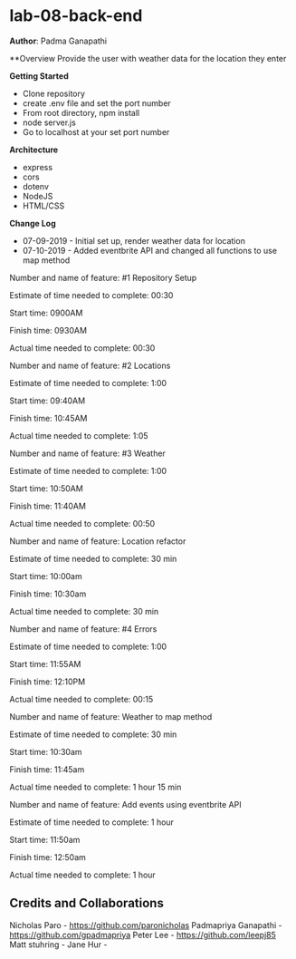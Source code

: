 # lab-08-back-end

**Author**: Padma Ganapathi

**Overview
Provide the user with weather data for the location they enter

**Getting Started**

- Clone repository
- create .env file and set the port number
- From root directory, npm install
- node server.js
- Go to localhost at your set port number

**Architecture**
- express
- cors
- dotenv
- NodeJS
- HTML/CSS

**Change Log**

- 07-09-2019 - Initial set up, render weather data for location
- 07-10-2019 - Added eventbrite API and changed all functions to use map method

<!-- Repository setup --->

Number and name of feature: #1 Repository Setup

Estimate of time needed to complete: 00:30

Start time: 0900AM

Finish time: 0930AM

Actual time needed to complete: 00:30

<!-- Locations -->

Number and name of feature: #2 Locations

Estimate of time needed to complete: 1:00

Start time: 09:40AM

Finish time: 10:45AM

Actual time needed to complete: 1:05

<!-- Weather -->

Number and name of feature: #3 Weather

Estimate of time needed to complete: 1:00

Start time: 10:50AM

Finish time: 11:40AM

Actual time needed to complete: 00:50

<!-- ------------- -->
Number and name of feature: Location refactor

Estimate of time needed to complete: 30 min

Start time: 10:00am

Finish time: 10:30am

Actual time needed to complete: 30 min

<!-- Errors -->

Number and name of feature: #4 Errors

Estimate of time needed to complete: 1:00

Start time: 11:55AM

Finish time: 12:10PM

Actual time needed to complete: 00:15

<!-- ------------- -->
Number and name of feature: Weather to map method

Estimate of time needed to complete: 30 min

Start time: 10:30am

Finish time: 11:45am

Actual time needed to complete: 1 hour 15 min

<!-- ------------- -->
Number and name of feature: Add events using eventbrite API

Estimate of time needed to complete: 1 hour

Start time: 11:50am

Finish time: 12:50am

Actual time needed to complete: 1 hour

## Credits and Collaborations
Nicholas Paro - https://github.com/paronicholas
Padmapriya Ganapathi - https://github.com/gpadmapriya
Peter Lee - https://github.com/leepj85
Matt stuhring -
Jane Hur - 